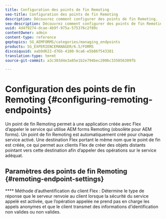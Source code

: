 ```yaml
---
title: Configuration des points de fin Remoting
seo-title: Configuration des points de fin Remoting
description: Découvrez comment configurer des points de fin Remoting.
seo-description: Découvrez comment configurer des points de fin Remoting.
uuid: 4d4f9274-dcae-4b9f-975a-575376c2f89c
contentOwner: admin
content-type: reference
geptopics: SG_AEMFORMS/categories/managing_endpoints
products: SG_EXPERIENCEMANAGER/6.5/FORMS
discoiquuid: aab9d622-d76b-4100-9ca6-e5b86f543381
translation-type: tm+mt
source-git-commit: a3c303d4e3a85e1b2e794bec2006c335056309fb

---
```



# Configuration des points de fin Remoting {#configuring-remoting-endpoints}

Un point de fin Remoting permet à une application créée avec Flex d’appeler le service qui utilise AEM forms Remoting (obsolète pour AEM forms). Un point de fin Remoting est automatiquement créé pour chaque service activé. Une destination Flex portant le même nom que le point de fin est créée, ce qui permet aux clients Flex de créer des objets distants pointant vers cette destination afin d’appeler des opérations sur le service adéquat.

## Paramètres des points de fin Remoting {#remoting-endpoint-settings}

**** Méthode d’authentification du client Flex : Détermine le type de réponse que le serveur renvoie au client lorsque la sécurité du service appelé est activée, que l’opération appelée ne prend pas en charge les appels anonymes et que le client transmet des informations d’identification non valides ou non valides.
